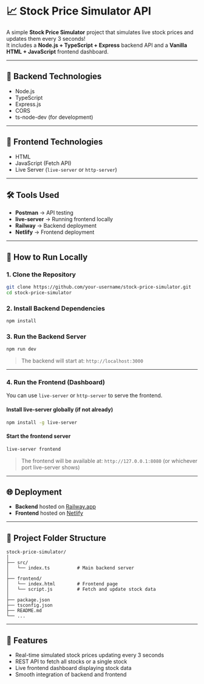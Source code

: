 # 📈 Stock Price Simulator API

A simple **Stock Price Simulator** project that simulates live stock prices and updates them every 3 seconds!  
It includes a **Node.js + TypeScript + Express** backend API and a **Vanilla HTML + JavaScript** frontend dashboard.

---

## 🔧 Backend Technologies
- Node.js
- TypeScript
- Express.js
- CORS
- ts-node-dev (for development)

---

## 🎨 Frontend Technologies
- HTML
- JavaScript (Fetch API)
- Live Server (`live-server` or `http-server`)

---

## 🛠️ Tools Used
- **Postman** → API testing
- **live-server** → Running frontend locally
- **Railway** → Backend deployment
- **Netlify** → Frontend deployment

---

## 🚀 How to Run Locally

### 1. Clone the Repository
```bash
git clone https://github.com/your-username/stock-price-simulator.git
cd stock-price-simulator
```

### 2. Install Backend Dependencies
```bash
npm install
```

### 3. Run the Backend Server
```bash
npm run dev
```
> The backend will start at: `http://localhost:3000`

---

### 4. Run the Frontend (Dashboard)

You can use `live-server` or `http-server` to serve the frontend.

#### Install live-server globally (if not already)
```bash
npm install -g live-server
```

#### Start the frontend server
```bash
live-server frontend
```
> The frontend will be available at: `http://127.0.0.1:8080` (or whichever port live-server shows)

---

## 🌐 Deployment

- **Backend** hosted on [Railway.app](https://railway.app/)
- **Frontend** hosted on [Netlify](https://www.netlify.com/)

---

## 📂 Project Folder Structure

```
stock-price-simulator/
│
├── src/
│   └── index.ts          # Main backend server
│
├── frontend/
│   └── index.html        # Frontend page
│   └── script.js         # Fetch and update stock data
│
├── package.json
├── tsconfig.json
├── README.md
└── ...
```

---

## 📢 Features
- Real-time simulated stock prices updating every 3 seconds
- REST API to fetch all stocks or a single stock
- Live frontend dashboard displaying stock data
- Smooth integration of backend and frontend
